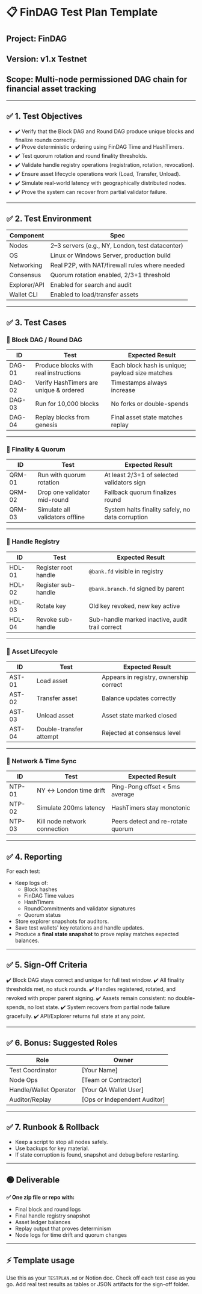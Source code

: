 # 📋 FinDAG Test Plan Template

## Project: FinDAG

## Version: v1.x Testnet

## Scope: Multi-node permissioned DAG chain for financial asset tracking

---

## ✅ 1. Test Objectives

* ✔️ Verify that the Block DAG and Round DAG produce unique blocks and finalize rounds correctly.
* ✔️ Prove deterministic ordering using FinDAG Time and HashTimers.
* ✔️ Test quorum rotation and round finality thresholds.
* ✔️ Validate handle registry operations (registration, rotation, revocation).
* ✔️ Ensure asset lifecycle operations work (Load, Transfer, Unload).
* ✔️ Simulate real-world latency with geographically distributed nodes.
* ✔️ Prove the system can recover from partial validator failure.

---

## ✅ 2. Test Environment

| Component    | Spec                                            |
| ------------ | ----------------------------------------------- |
| Nodes        | 2–3 servers (e.g., NY, London, test datacenter) |
| OS           | Linux or Windows Server, production build       |
| Networking   | Real P2P, with NAT/firewall rules where needed  |
| Consensus    | Quorum rotation enabled, 2/3+1 threshold        |
| Explorer/API | Enabled for search and audit                    |
| Wallet CLI   | Enabled to load/transfer assets                 |

---

## ✅ 3. Test Cases

### 🔹 Block DAG / Round DAG

| ID     | Test                                   | Expected Result                                 |
| ------ | -------------------------------------- | ----------------------------------------------- |
| DAG-01 | Produce blocks with real instructions  | Each block hash is unique; payload size matches |
| DAG-02 | Verify HashTimers are unique & ordered | Timestamps always increase                      |
| DAG-03 | Run for 10,000 blocks                  | No forks or double-spends                       |
| DAG-04 | Replay blocks from genesis             | Final asset state matches replay                |

---

### 🔹 Finality & Quorum

| ID     | Test                            | Expected Result                                  |
| ------ | ------------------------------- | ------------------------------------------------ |
| QRM-01 | Run with quorum rotation        | At least 2/3+1 of selected validators sign       |
| QRM-02 | Drop one validator mid-round    | Fallback quorum finalizes round                  |
| QRM-03 | Simulate all validators offline | System halts finality safely, no data corruption |

---

### 🔹 Handle Registry

| ID     | Test                 | Expected Result                                 |
| ------ | -------------------- | ----------------------------------------------- |
| HDL-01 | Register root handle | `@bank.fd` visible in registry                  |
| HDL-02 | Register sub-handle  | `@bank.branch.fd` signed by parent              |
| HDL-03 | Rotate key           | Old key revoked, new key active                 |
| HDL-04 | Revoke sub-handle    | Sub-handle marked inactive, audit trail correct |

---

### 🔹 Asset Lifecycle

| ID     | Test                    | Expected Result                        |
| ------ | ----------------------- | -------------------------------------- |
| AST-01 | Load asset              | Appears in registry, ownership correct |
| AST-02 | Transfer asset          | Balance updates correctly              |
| AST-03 | Unload asset            | Asset state marked closed              |
| AST-04 | Double-transfer attempt | Rejected at consensus level            |

---

### 🔹 Network & Time Sync

| ID     | Test                         | Expected Result                   |
| ------ | ---------------------------- | --------------------------------- |
| NTP-01 | NY ↔ London time drift       | Ping-Pong offset < 5ms average    |
| NTP-02 | Simulate 200ms latency       | HashTimers stay monotonic         |
| NTP-03 | Kill node network connection | Peers detect and re-rotate quorum |

---

## ✅ 4. Reporting

For each test:

* Keep logs of:
  * Block hashes
  * FinDAG Time values
  * HashTimers
  * RoundCommitments and validator signatures
  * Quorum status
* Store explorer snapshots for auditors.
* Save test wallets' key rotations and handle updates.
* Produce a **final state snapshot** to prove replay matches expected balances.

---

## ✅ 5. Sign-Off Criteria

✔️ Block DAG stays correct and unique for full test window.
✔️ All finality thresholds met, no stuck rounds.
✔️ Handles registered, rotated, and revoked with proper parent signing.
✔️ Assets remain consistent: no double-spends, no lost state.
✔️ System recovers from partial node failure gracefully.
✔️ API/Explorer returns full state at any point.

---

## ✅ 6. Bonus: Suggested Roles

| Role                   | Owner                         |
| ---------------------- | ----------------------------- |
| Test Coordinator       | [Your Name]                   |
| Node Ops               | [Team or Contractor]          |
| Handle/Wallet Operator | [Your QA Wallet User]         |
| Auditor/Replay         | [Ops or Independent Auditor]  |

---

## ✅ 7. Runbook & Rollback

* Keep a script to stop all nodes safely.
* Use backups for key material.
* If state corruption is found, snapshot and debug before restarting.

---

## 🟢 Deliverable

**✅ One zip file or repo with:**

* Final block and round logs
* Final handle registry snapshot
* Asset ledger balances
* Replay output that proves determinism
* Node logs for time drift and quorum changes

---

## ⚡ Template usage

Use this as your `TESTPLAN.md` or Notion doc.
Check off each test case as you go.
Add real test results as tables or JSON artifacts for the sign-off folder. 